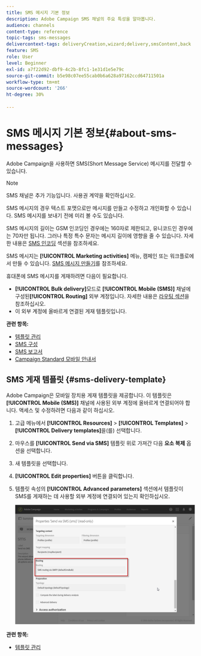 ```yaml
---
title: SMS 메시지 기본 정보
description: Adobe Campaign SMS 채널의 주요 특성을 알아봅니다.
audience: channels
content-type: reference
topic-tags: sms-messages
delivercontext-tags: deliveryCreation,wizard;delivery,smsContent,back
feature: SMS
role: User
level: Beginner
exl-id: a7f22d92-dbf9-4c2b-8fc1-1e31d1e5e79c
source-git-commit: b5e98c07ee55cab0b6a628a97162ccd64711501a
workflow-type: tm+mt
source-wordcount: '266'
ht-degree: 30%

---
```


# SMS 메시지 기본 정보{#about-sms-messages}

Adobe Campaign을 사용하면 SMS(Short Message Service) 메시지를 전달할 수 있습니다.

>[!NOTE]
>
>SMS 채널은 추가 기능입니다. 사용권 계약을 확인하십시오.

SMS 메시지의 경우 텍스트 포맷으로만 메시지를 만들고 수정하고 개인화할 수 있습니다. SMS 메시지를 보내기 전에 미리 볼 수도 있습니다.

SMS 메시지의 길이는 GSM 인코딩인 경우에는 160자로 제한되고, 유니코드인 경우에는 70자만 됩니다. 그러나 특정 특수 문자는 메시지 길이에 영향을 줄 수 있습니다. 자세한 내용은 [SMS 인코딩](../../administration/using/configuring-sms-channel.md#sms-encoding--length-and-transliteration) 섹션을 참조하세요.

SMS 메시지는 **[!UICONTROL Marketing activities]** 메뉴, 캠페인 또는 워크플로에서 만들 수 있습니다. [SMS 메시지 만들기](../../channels/using/creating-an-sms-message.md)를 참조하세요.

휴대폰에 SMS 메시지를 게재하려면 다음이 필요합니다.

* **[!UICONTROL Bulk delivery]**&#x200B;모드로 **[!UICONTROL Mobile (SMS)]** 채널에 구성된&#x200B;**[!UICONTROL Routing]** 외부 계정입니다. 자세한 내용은 [라우팅 섹션](../../administration/using/configuring-sms-channel.md#defining-an-sms-routing)을 참조하십시오.
* 이 외부 계정에 올바르게 연결된 게재 템플릿입니다.

**관련 항목:**

* [템플릿 관리](../../start/using/marketing-activity-templates.md)
* [SMS 구성](../../administration/using/configuring-sms-channel.md#defining-an-sms-routing)
* [SMS 보고서](../../reporting/using/sms-report.md)
* [Campaign Standard 모바일 안내서](../../channels/using/get-started-communication-channels.md)

## SMS 게재 템플릿 {#sms-delivery-template}

Adobe Campaign은 모바일 장치용 게재 템플릿을 제공합니다. 이 템플릿은 **[!UICONTROL Mobile (SMS)]** 채널에 사용된 외부 계정에 올바르게 연결되어야 합니다. 액세스 및 수정하려면 다음과 같이 하십시오.

1. 고급 메뉴에서 **[!UICONTROL Resources]** > **[!UICONTROL Templates]** > **[!UICONTROL Delivery templates]**&#x200B;을(를) 선택합니다.
1. 마우스를 **[!UICONTROL Send via SMS]** 템플릿 위로 가져간 다음 **요소 복제** 옵션을 선택합니다.
1. 새 템플릿을 선택합니다.
1. **[!UICONTROL Edit properties]** 버튼을 클릭합니다.
1. 템플릿 속성의 **[!UICONTROL Advanced parameters]** 섹션에서 템플릿이 SMS를 게재하는 데 사용할 외부 계정에 연결되어 있는지 확인하십시오.

   ![](assets/sms_template.png)

**관련 항목:**

* [템플릿 관리](../../start/using/marketing-activity-templates.md)
